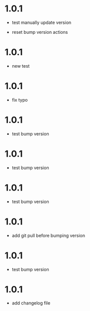 # 1.0.1
* test manually update version

* reset bump version actions
# 1.0.1
* new test
# 1.0.1
* fix typo
# 1.0.1
* test bump version
# 1.0.1
* test bump version
# 1.0.1
* test bump version
# 1.0.1
* add git pull before bumping version
# 1.0.1
* test bump version
# 1.0.1
* add changelog file
